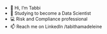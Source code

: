 - 👋 Hi, I’m Tabbi
- 🌱 Studying to become a Data Scientist
- 💻 Risk and Compliance professional
- 📫 Reach me on LinkedIn /tabithamadeleine

<!---
tabithamadeleine/tabithamadeleine is a ✨ special ✨ repository because its `README.md` (this file) appears on your GitHub profile.
You can click the Preview link to take a look at your changes.
--->
